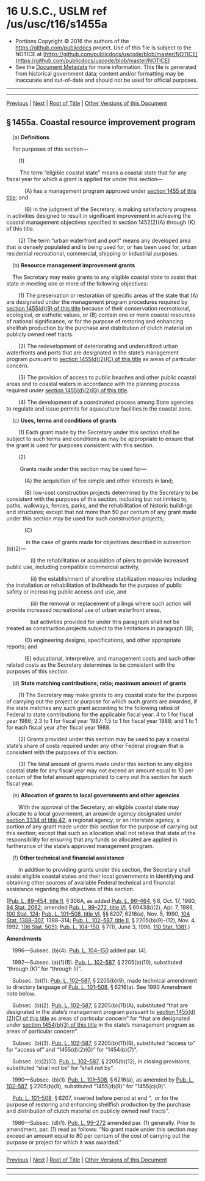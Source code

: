 ---
---

# 16 U.S.C., USLM ref /us/usc/t16/s1455a

* Portions Copyright © 2016 the authors of the https://github.com/publicdocs project.
  Use of this file is subject to the NOTICE at [https://github.com/publicdocs/uscode/blob/master/NOTICE](https://github.com/publicdocs/uscode/blob/master/NOTICE)
* See the [Document Metadata](././../../../..//README.md) for more information.
  This file is generated from historical government data; content and/or formatting may be inaccurate and out-of-date and should not be used for official purposes.

----------
----------

[Previous](./../../../..//us/usc/t16/ch33/m__us_usc_t16_s1455.md) | [Next](./../../../..//us/usc/t16/ch33/m__us_usc_t16_s1455b.md) | [Root of Title](./../../../../) | [Other Versions of this Document](https://publicdocs.github.io/go/links?ns=uslm&ref=%2Fus%2Fusc%2Ft16%2Fs1455a)

## § 1455a. Coastal resource improvement program

    (a) __Definitions__ 

    For purposes of this section—

        (1)

         The term “eligible coastal state” means a coastal state that for any fiscal year for which a grant is applied for under this section—

            (A) has a management program approved under [section 1455 of this title][/us/usc/t16/s1455]; and

            (B) in the judgment of the Secretary, is making satisfactory progress in activities designed to result in significant improvement in achieving the coastal management objectives specified in section 1452(2)(A) through (K) of this title.

        (2) The term “urban waterfront and port” means any developed area that is densely populated and is being used for, or has been used for, urban residential recreational, commercial, shipping or industrial purposes.

    (b) __Resource management improvement grants__ 

    The Secretary may make grants to any eligible coastal state to assist that state in meeting one or more of the following objectives:

        (1) The preservation or restoration of specific areas of the state that (A) are designated under the management program procedures required by [section 1455(d)(9) of this title][/us/usc/t16/s1455/d/9] because of their conservation recreational, ecological, or esthetic values, or (B) contain one or more coastal resources of national significance, or for the purpose of restoring and enhancing shellfish production by the purchase and distribution of clutch material on publicly owned reef tracts.

        (2) The redevelopment of deteriorating and underutilized urban waterfronts and ports that are designated in the state’s management program pursuant to [section 1455(d)(2)(C) of this title][/us/usc/t16/s1455/d/2/C] as areas of particular concern.

        (3) The provision of access to public beaches and other public coastal areas and to coastal waters in accordance with the planning process required under [section 1455(d)(2)(G) of this title][/us/usc/t16/s1455/d/2/G].

        (4) The development of a coordinated process among State agencies to regulate and issue permits for aquaculture facilities in the coastal zone.

    (c) __Uses, terms and conditions of grants__ 

        (1) Each grant made by the Secretary under this section shall be subject to such terms and conditions as may be appropriate to ensure that the grant is used for purposes consistent with this section.

        (2)

         Grants made under this section may be used for—

            (A) the acquisition of fee simple and other interests in land;

            (B) low-cost construction projects determined by the Secretary to be consistent with the purposes of this section, including but not limited to, paths, walkways, fences, parks, and the rehabilitation of historic buildings and structures; except that not more than 50 per centum of any grant made under this section may be used for such construction projects;

            (C)

             in the case of grants made for objectives described in subsection (b)(2)—

                (i) the rehabilitation or acquisition of piers to provide increased public use, including compatible commercial activity,

                (ii) the establishment of shoreline stabilization measures including the installation or rehabilitation of bulkheads for the purpose of public safety or increasing public access and use, and

                (iii) the removal or replacement of pilings where such action will provide increased recreational use of urban waterfront areas,

                but activities provided for under this paragraph shall not be treated as construction projects subject to the limitations in paragraph (B);

            (D) engineering designs, specifications, and other appropriate reports; and

            (E) educational, interpretive, and management costs and such other related costs as the Secretary determines to be consistent with the purposes of this section.

    (d) __State matching contributions; ratio; maximum amount of grants__ 

        (1) The Secretary may make grants to any coastal state for the purpose of carrying out the project or purpose for which such grants are awarded, if the state matches any such grant according to the following ratios of Federal to state contributions for the applicable fiscal year: 4 to 1 for fiscal year 1986; 2.3 to 1 for fiscal year 1987; 1.5 to 1 for fiscal year 1988; and 1 to 1 for each fiscal year after fiscal year 1988.

        (2) Grants provided under this section may be used to pay a coastal state’s share of costs required under any other Federal program that is consistent with the purposes of this section.

        (3) The total amount of grants made under this section to any eligible coastal state for any fiscal year may not exceed an amount equal to 10 per centum of the total amount appropriated to carry out this section for such fiscal year.

    (e) __Allocation of grants to local governments and other agencies__ 

        With the approval of the Secretary, an eligible coastal state may allocate to a local government, an areawide agency designated under [section 3334 of title 42][/us/usc/t42/s3334], a regional agency, or an interstate agency, a portion of any grant made under this section for the purpose of carrying out this section; except that such an allocation shall not relieve that state of the responsibility for ensuring that any funds so allocated are applied in furtherance of the state’s approved management program.

    (f) __Other technical and financial assistance__ 

        In addition to providing grants under this section, the Secretary shall assist eligible coastal states and their local governments in identifying and obtaining other sources of available Federal technical and financial assistance regarding the objectives of this section.

([Pub. L. 89–454, title II][/us/pl/89/454/tII], § 306A, as added [Pub. L. 96–464][/us/pl/96/464], § 6, Oct. 17, 1980, [94 Stat. 2062][/us/stat/94/2062]; amended [Pub. L. 99–272, title VI][/us/pl/99/272/tVI], § 6043(b)(2), Apr. 7, 1986, [100 Stat. 124][/us/stat/100/124]; [Pub. L. 101–508, title VI][/us/pl/101/508/tVI], §§ 6207, 6216(a), Nov. 5, 1990, [104 Stat. 1388–307][/us/stat/104/1388-307], 1388–314; [Pub. L. 102–587, title II][/us/pl/102/587/tII], § 2205(b)(9)–(12), Nov. 4, 1992, [106 Stat. 5051][/us/stat/106/5051]; [Pub. L. 104–150][/us/pl/104/150], § 7(1), June 3, 1996, [110 Stat. 1381][/us/stat/110/1381].)

 __Amendments__ 

    1996—Subsec. (b)(4). [Pub. L. 104–150][/us/pl/104/150] added par. (4).

    1992—Subsec. (a)(1)(B). [Pub. L. 102–587][/us/pl/102/587], § 2205(b)(10), substituted “through (K)” for “through (I)”.

    Subsec. (b)(1). [Pub. L. 102–587][/us/pl/102/587], § 2205(b)(9), made technical amendment to directory language of [Pub. L. 101–508][/us/pl/101/508], § 6216(a). See 1990 Amendment note below.

    Subsec. (b)(2). [Pub. L. 102–587][/us/pl/102/587], § 2205(b)(11)(A), substituted “that are designated in the state’s management program pursuant to [section 1455(d)(2)(C) of this title][/us/usc/t16/s1455/d/2/C] as areas of particular concern” for “that are designated under [section 1454(b)(3) of this title][/us/usc/t16/s1454/b/3] in the state’s management program as areas of particular concern”.

    Subsec. (b)(3). [Pub. L. 102–587][/us/pl/102/587], § 2205(b)(11)(B), substituted “access to” for “access of” and “1455(d)(2)(G)” for “1454(b)(7)”.

    Subsec. (c)(2)(C). [Pub. L. 102–587][/us/pl/102/587], § 2205(b)(12), in closing provisions, substituted “shall not be” for “shall not by”.

    1990—Subsec. (b)(1). [Pub. L. 101–508][/us/pl/101/508], § 6216(a), as amended by [Pub. L. 102–587][/us/pl/102/587], § 2205(b)(9), substituted “1455(d)(9)” for “1455(c)(9)”.

    [Pub. L. 101–508][/us/pl/101/508], § 6207, inserted before period at end “, or for the purpose of restoring and enhancing shellfish production by the purchase and distribution of clutch material on publicly owned reef tracts”.

    1986—Subsec. (d)(1). [Pub. L. 99–272][/us/pl/99/272] amended par. (1) generally. Prior to amendment, par. (1) read as follows: “No grant made under this section may exceed an amount equal to 80 per centum of the cost of carrying out the purpose or project for which it was awarded.”

----------

[Previous](./../../../..//us/usc/t16/ch33/m__us_usc_t16_s1455.md) | [Next](./../../../..//us/usc/t16/ch33/m__us_usc_t16_s1455b.md) | [Root of Title](./../../../../) | [Other Versions of this Document](https://publicdocs.github.io/go/links?ns=uslm&ref=%2Fus%2Fusc%2Ft16%2Fs1455a)

----------
----------

[/us/usc/t16/s1455]: https://publicdocs.github.io/go/links?ns=uslm&ref=%2Fus%2Fusc%2Ft16%2Fs1455
[/us/usc/t16/s1455/d/9]: https://publicdocs.github.io/go/links?ns=uslm&ref=%2Fus%2Fusc%2Ft16%2Fs1455%2Fd%2F9
[/us/usc/t16/s1455/d/2/C]: https://publicdocs.github.io/go/links?ns=uslm&ref=%2Fus%2Fusc%2Ft16%2Fs1455%2Fd%2F2%2FC
[/us/usc/t16/s1455/d/2/G]: https://publicdocs.github.io/go/links?ns=uslm&ref=%2Fus%2Fusc%2Ft16%2Fs1455%2Fd%2F2%2FG
[/us/usc/t42/s3334]: https://publicdocs.github.io/go/links?ns=uslm&ref=%2Fus%2Fusc%2Ft42%2Fs3334
[/us/pl/89/454/tII]: https://publicdocs.github.io/go/links?ns=uslm&ref=%2Fus%2Fpl%2F89%2F454%2FtII
[/us/pl/96/464]: https://publicdocs.github.io/go/links?ns=uslm&ref=%2Fus%2Fpl%2F96%2F464
[/us/stat/94/2062]: https://publicdocs.github.io/go/links?ns=uslm&ref=%2Fus%2Fstat%2F94%2F2062
[/us/pl/99/272/tVI]: https://publicdocs.github.io/go/links?ns=uslm&ref=%2Fus%2Fpl%2F99%2F272%2FtVI
[/us/stat/100/124]: https://publicdocs.github.io/go/links?ns=uslm&ref=%2Fus%2Fstat%2F100%2F124
[/us/pl/101/508/tVI]: https://publicdocs.github.io/go/links?ns=uslm&ref=%2Fus%2Fpl%2F101%2F508%2FtVI
[/us/stat/104/1388-307]: https://publicdocs.github.io/go/links?ns=uslm&ref=%2Fus%2Fstat%2F104%2F1388-307
[/us/pl/102/587/tII]: https://publicdocs.github.io/go/links?ns=uslm&ref=%2Fus%2Fpl%2F102%2F587%2FtII
[/us/stat/106/5051]: https://publicdocs.github.io/go/links?ns=uslm&ref=%2Fus%2Fstat%2F106%2F5051
[/us/pl/104/150]: https://publicdocs.github.io/go/links?ns=uslm&ref=%2Fus%2Fpl%2F104%2F150
[/us/stat/110/1381]: https://publicdocs.github.io/go/links?ns=uslm&ref=%2Fus%2Fstat%2F110%2F1381
[/us/pl/104/150]: https://publicdocs.github.io/go/links?ns=uslm&ref=%2Fus%2Fpl%2F104%2F150
[/us/pl/102/587]: https://publicdocs.github.io/go/links?ns=uslm&ref=%2Fus%2Fpl%2F102%2F587
[/us/pl/102/587]: https://publicdocs.github.io/go/links?ns=uslm&ref=%2Fus%2Fpl%2F102%2F587
[/us/pl/101/508]: https://publicdocs.github.io/go/links?ns=uslm&ref=%2Fus%2Fpl%2F101%2F508
[/us/pl/102/587]: https://publicdocs.github.io/go/links?ns=uslm&ref=%2Fus%2Fpl%2F102%2F587
[/us/usc/t16/s1455/d/2/C]: https://publicdocs.github.io/go/links?ns=uslm&ref=%2Fus%2Fusc%2Ft16%2Fs1455%2Fd%2F2%2FC
[/us/usc/t16/s1454/b/3]: https://publicdocs.github.io/go/links?ns=uslm&ref=%2Fus%2Fusc%2Ft16%2Fs1454%2Fb%2F3
[/us/pl/102/587]: https://publicdocs.github.io/go/links?ns=uslm&ref=%2Fus%2Fpl%2F102%2F587
[/us/pl/102/587]: https://publicdocs.github.io/go/links?ns=uslm&ref=%2Fus%2Fpl%2F102%2F587
[/us/pl/101/508]: https://publicdocs.github.io/go/links?ns=uslm&ref=%2Fus%2Fpl%2F101%2F508
[/us/pl/102/587]: https://publicdocs.github.io/go/links?ns=uslm&ref=%2Fus%2Fpl%2F102%2F587
[/us/pl/101/508]: https://publicdocs.github.io/go/links?ns=uslm&ref=%2Fus%2Fpl%2F101%2F508
[/us/pl/99/272]: https://publicdocs.github.io/go/links?ns=uslm&ref=%2Fus%2Fpl%2F99%2F272


